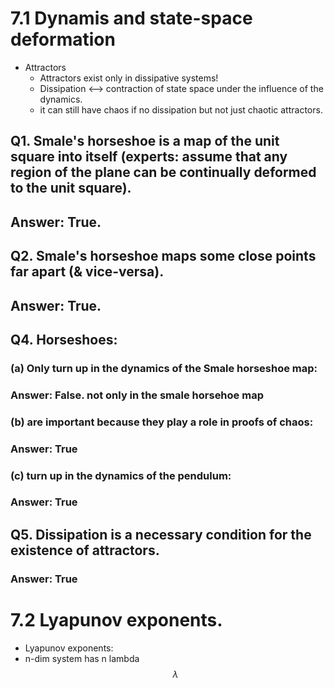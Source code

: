 # 7.1 Dynamis and state-space deformation
- Attractors
  - Attractors exist only in dissipative systems!
  - Dissipation <--> contraction of state space under the influence of the dynamics.
  - it can still have chaos if no dissipation but not just chaotic attractors.
  
 ## Q1. Smale's horseshoe is a map of the unit square into itself (experts: assume that any region of the plane can be continually deformed to the unit square).
 ## Answer: True.
 ## Q2. Smale's horseshoe maps some close points far apart (& vice-versa).
 ## Answer: True.
 ## Q4. Horseshoes:
 ### (a) Only turn up in the dynamics of the Smale horseshoe map:
 ### Answer: False. not only in the smale horsehoe map
 ### (b) are important because they play a role in proofs of chaos:
 ### Answer: True
 ### (c) turn up in the dynamics of the pendulum:
 ### Answer: True
 ## Q5. Dissipation is a necessary condition for the existence of attractors.
 ### Answer: True
 
 # 7.2 Lyapunov exponents.
 - Lyapunov exponents:
  - n-dim system has n lambda $$\lambda$$
